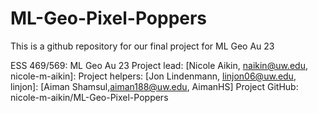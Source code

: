 # ML-Geo-Pixel-Poppers
This is a github repository for our final project for ML Geo Au 23

ESS 469/569: ML Geo Au 23
Project lead: [Nicole Aikin, naikin@uw.edu, nicole-m-aikin]:
Project helpers: [Jon Lindenmann, linjon06@uw.edu, linjon]: [Aiman Shamsul,aiman188@uw.edu, AimanHS]
Project GitHub: nicole-m-aikin/ML-Geo-Pixel-Poppers
